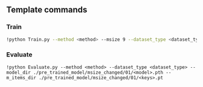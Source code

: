 ## Template commands

### Train

```bash
!python Train.py --method <method> --msize 9 --dataset_type <dataset_type>

```

### Evaluate

```
!python Evaluate.py --method <method> --dataset_type <dataset_type> --model_dir ./pre_trained_model/msize_changed/01/<model>.pth --m_items_dir ./pre_trained_model/msize_changed/01/<keys>.pt
```
